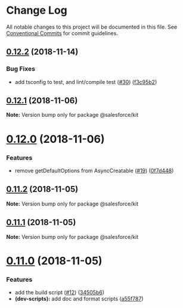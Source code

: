 # Change Log

All notable changes to this project will be documented in this file.
See [Conventional Commits](https://conventionalcommits.org) for commit guidelines.

## [0.12.2](https://github.com/forcedotcom/sfdx-dev-packages/compare/@salesforce/kit@0.12.1...@salesforce/kit@0.12.2) (2018-11-14)


### Bug Fixes

* add tsconfig to test, and lint/compile test ([#30](https://github.com/forcedotcom/sfdx-dev-packages/issues/30)) ([f3c95b2](https://github.com/forcedotcom/sfdx-dev-packages/commit/f3c95b2))





## [0.12.1](https://git.soma.salesforce.com/salesforcedx/sfdx-kit/compare/@salesforce/kit@0.12.0...@salesforce/kit@0.12.1) (2018-11-06)

**Note:** Version bump only for package @salesforce/kit

# [0.12.0](https://git.soma.salesforce.com/salesforcedx/sfdx-kit/compare/@salesforce/kit@0.11.2...@salesforce/kit@0.12.0) (2018-11-06)

### Features

- remove getDefaultOptions from AsyncCreatable ([#19](https://git.soma.salesforce.com/salesforcedx/sfdx-kit/issues/19)) ([0f7d448](https://git.soma.salesforce.com/salesforcedx/sfdx-kit/commits/0f7d448))

## [0.11.2](https://git.soma.salesforce.com/salesforcedx/sfdx-kit/compare/@salesforce/kit@0.11.1...@salesforce/kit@0.11.2) (2018-11-05)

**Note:** Version bump only for package @salesforce/kit

## [0.11.1](https://git.soma.salesforce.com/salesforcedx/sfdx-kit/compare/@salesforce/kit@0.11.0...@salesforce/kit@0.11.1) (2018-11-05)

**Note:** Version bump only for package @salesforce/kit

# [0.11.0](https://git.soma.salesforce.com/salesforcedx/sfdx-kit/compare/@salesforce/kit@0.10.0...@salesforce/kit@0.11.0) (2018-11-05)

### Features

- add the build script ([#12](https://git.soma.salesforce.com/salesforcedx/sfdx-kit/issues/12)) ([34505b6](https://git.soma.salesforce.com/salesforcedx/sfdx-kit/commits/34505b6))
- **(dev-scripts):** add doc and format scripts ([a55f787](https://git.soma.salesforce.com/salesforcedx/sfdx-kit/commits/a55f787))

